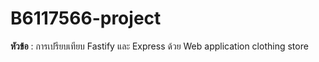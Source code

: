 # B6117566-project
**หัวข้อ** : การเปรียบเทียบ Fastify และ Express ด้วย Web application clothing store
